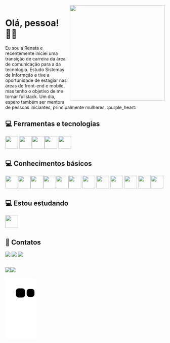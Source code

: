 <div align="left">

<img src="https://user-images.githubusercontent.com/91355221/229390787-73554cce-24a8-483c-a4b9-174d76339720.png" width="300" height="300" align="right"/>

</div><h1>Olá, pessoa! &#9996;&#127997;</h1>

<p>Eu sou a Renata e recentemente iniciei uma transição de carreira da área de comunicação para a da tecnologia. Estudo Sistemas de Informção e tive a oportunidade de estagiar nas áreas de front-end e mobile, mas tenho o objetivo de me tornar fullstack. Um dia, espero também ser mentora de pessoas iniciantes, principalmente mulheres. :purple_heart:</p>

## :computer: Ferramentas e tecnologias

<img src="https://cdn.jsdelivr.net/gh/devicons/devicon/icons/html5/html5-plain-wordmark.svg" width="40" height="40"/> <img src="https://cdn.jsdelivr.net/gh/devicons/devicon/icons/css3/css3-plain-wordmark.svg" width="40" height="40" /><img src="https://cdn.jsdelivr.net/gh/devicons/devicon/icons/javascript/javascript-original.svg" width="40" height="40"/><img src="https://cdn.jsdelivr.net/gh/devicons/devicon/icons/git/git-original.svg" width="40" height="40"/> <img src="https://cdn.jsdelivr.net/gh/devicons/devicon/icons/github/github-original.svg" width="40" height="40"/>

## :computer: Conhecimentos básicos
<img src="https://cdn.jsdelivr.net/gh/devicons/devicon/icons/bootstrap/bootstrap-original-wordmark.svg" width="40" height="40"/><img src="https://cdn.jsdelivr.net/gh/devicons/devicon/icons/react/react-original-wordmark.svg"  width="40" height="40"/><img src="https://cdn.jsdelivr.net/gh/devicons/devicon/icons/jest/jest-plain.svg" width="40" height="40"/><img src="https://cdn.jsdelivr.net/gh/devicons/devicon/icons/nodejs/nodejs-original.svg" width="40" height="40"/><img src="https://cdn.jsdelivr.net/gh/devicons/devicon/icons/express/express-original.svg" width="40" height="40"/><img src="https://cdn.jsdelivr.net/gh/devicons/devicon/icons/mongodb/mongodb-original-wordmark.svg" width="40" height="40"/> <img src="https://cdn.jsdelivr.net/gh/devicons/devicon/icons/firebase/firebase-plain.svg" width="40" height="40"/> <img src="https://cdn.jsdelivr.net/gh/devicons/devicon/icons/figma/figma-original.svg" width="40" height="40"/> <img src="https://cdn.jsdelivr.net/gh/devicons/devicon/icons/jira/jira-plain.svg" width="40" height="40"/> <img src="https://cdn.jsdelivr.net/gh/devicons/devicon/icons/androidstudio/androidstudio-original.svg" width="40" height="40"/> <img src="https://cdn.jsdelivr.net/gh/devicons/devicon/icons/kotlin/kotlin-plain.svg" width="40" height="40"/><img src="https://cdn.jsdelivr.net/gh/devicons/devicon/icons/postgresql/postgresql-original-wordmark.svg" width="40" height="40"/>

## :computer: Estou estudando

<img src="https://cdn.jsdelivr.net/gh/devicons/devicon/icons/java/java-original.svg" width="40" height="40"/> 
          
## :email: Contatos

<div>
<a href="https://instagram.com/renatac.arruda" target="_blank"><img src="https://img.shields.io/badge/-Instagram-%23E4405F?style=for-the-badge&logo=instagram&logoColor=white" target="_blank"></a>
<a href = "mailto:renata.arruda85@gmail.com"><img src="https://img.shields.io/badge/Gmail-D14836?style=for-the-badge&logo=gmail&logoColor=white" target="_blank"></a>
<a href="https://www.linkedin.com/in/renata-arruda-web" target="_blank"><img src="https://img.shields.io/badge/-LinkedIn-%230077B5?style=for-the-badge&logo=linkedin&logoColor=white" target="_blank"></a>   
</div>

## 
<div>
<a href="https://github.com/renataarruda">
<img height="180em" src="https://github-readme-stats.vercel.app/api/top-langs/?username=renataarruda&layout=compact&theme=swift&langs_count=7"/><img height="180em" src="https://github-readme-stats.vercel.app/api?username=renataarruda&show_icons=true&include_all_commits=true&theme=swift&count_private=true"/></div>

![Snake animation](https://github.com/renataarruda/renataarruda/blob/output/github-contribution-grid-snake.svg)

          
          
          
          
          
          
          
          
          
          
          
